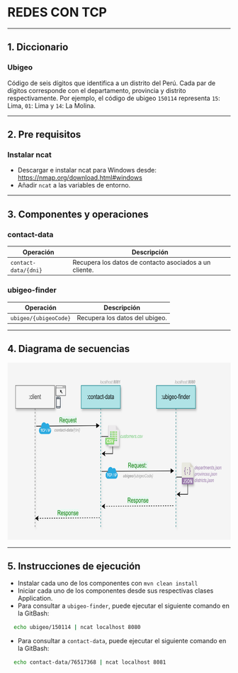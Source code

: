 # REDES CON TCP

---

## 1. Diccionario

### Ubigeo
Código de seis dígitos que identifica a un distrito del Perú. Cada par de dígitos corresponde con el departamento, 
provincia y distrito respectivamente. Por ejemplo, el código de ubigeo `150114` representa `15`: Lima, `01`: Lima y `14`: La Molina.

---

## 2. Pre requisitos

### Instalar ncat
- Descargar e instalar ncat para Windows desde: https://nmap.org/download.html#windows
- Añadir `ncat` a las variables de entorno.

---

## 3. Componentes y operaciones

### contact-data

| Operación            | Descripción                                             |
|----------------------|---------------------------------------------------------|
| `contact-data/{dni}` | Recupera los datos de contacto asociados a un cliente.  |


### ubigeo-finder

| Operación             | Descripción                    |
|-----------------------|--------------------------------|
| `ubigeo/{ubigeoCode}` | Recupera los datos del ubigeo. |

---

## 4. Diagrama de secuencias

<img src="./images/sequences-diagram.png" width="700" height="400">

---

## 5. Instrucciones de ejecución
- Instalar cada uno de los componentes con `mvn clean install`
- Iniciar cada uno de los componentes desde sus respectivas clases Application.
- Para consultar a `ubigeo-finder`, puede ejecutar el siguiente comando en la GitBash:

```sh
  echo ubigeo/150114 | ncat localhost 8080
```

- Para consultar a `contact-data`, puede ejecutar el siguiente comando en la GitBash:

```sh
  echo contact-data/76517368 | ncat localhost 8081
```
